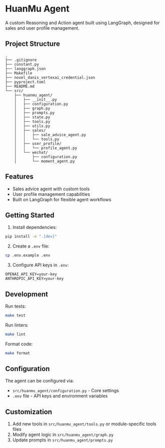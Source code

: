 # HuanMu Agent

A custom Reasoning and Action agent built using LangGraph, designed for sales and user profile management.

## Project Structure

```
.
├── .gitignore
├── constant.py
├── langgraph.json
├── Makefile
├── novel_danis_vertexai_credential.json
├── pyproject.toml
├── README.md
└── src/
    ├── huanmu_agent/
    │   ├── __init__.py
    │   ├── configuration.py
    │   ├── graph.py
    │   ├── prompts.py
    │   ├── state.py
    │   ├── tools.py
    │   ├── utils.py
    │   ├── sales/
    │   │   ├── sale_advice_agent.py
    │   │   └── tools.py
    │   ├── user_profile/
    │   │   └── profile_agent.py
    │   └── wechat/
    │       ├── configuration.py
    │       └── moment_agent.py
```

## Features

- Sales advice agent with custom tools
- User profile management capabilities
- Built on LangGraph for flexible agent workflows

## Getting Started

1. Install dependencies:
```bash
pip install -e ".[dev]"
```

2. Create a `.env` file:
```bash
cp .env.example .env
```

3. Configure API keys in `.env`:
```
OPENAI_API_KEY=your-key
ANTHROPIC_API_KEY=your-key
```

## Development

Run tests:
```bash
make test
```

Run linters:
```bash
make lint
```

Format code:
```bash
make format
```

## Configuration

The agent can be configured via:
- `src/huanmu_agent/configuration.py` - Core settings
- `.env` file - API keys and environment variables

## Customization

1. Add new tools in `src/huanmu_agent/tools.py` or module-specific tools files
2. Modify agent logic in `src/huanmu_agent/graph.py`
3. Update prompts in `src/huanmu_agent/prompts.py`
